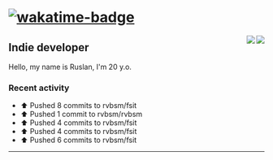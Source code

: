 # [![wakatime-badge]][wakatime-profile]

<img align="right" src="https://github-readme-stats.vercel.app/api?username=rvbsm&show_icons=true&count_private=true&include_all_commits=true&theme=dark"/>
<img align="right" src="https://github-profile-trophy.vercel.app/?username=rvbsm&theme=darkhub&margin-w=9&column=4&title=Commits,Issues,PullRequest,Stars"/>

## Indie developer

Hello, my name is Ruslan, I'm 20 y.o.

### Recent activity

* ⬆️ Pushed 8 commits to rvbsm/fsit
* ⬆️ Pushed 1 commit to rvbsm/rvbsm
* ⬆️ Pushed 4 commits to rvbsm/fsit
* ⬆️ Pushed 4 commits to rvbsm/fsit
* ⬆️ Pushed 6 commits to rvbsm/fsit

---

<!-- variables -->
[wakatime-badge]: https://wakatime.com/badge/user/ca55f4a1-d151-444b-806b-5cd1ffecec4a.svg
[wakatime-profile]: http://wakatime.com/@rvbsm

